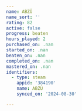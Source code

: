 ```yaml
---
name: ABZÛ
name_sort: ''
rating: 82
active: false
progress: beaten
hours_played: 2
purchased_on: .nan
started_on: .nan
beaten_on: .nan
completed_on: .nan
mastered_on: .nan
identifiers:
  - type: steam
    appid: '384190'
    name: ABZÛ
    synced_on: '2024-08-30'

---
```

